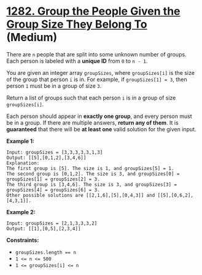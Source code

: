 # [1282. Group the People Given the Group Size They Belong To][link] (Medium)

[link]: https://leetcode.com/problems/group-the-people-given-the-group-size-they-belong-to/

There are `n` people that are split into some unknown number of groups. Each person is labeled with
a **unique ID** from `0` to `n - 1`.

You are given an integer array `groupSizes`, where `groupSizes[i]` is the size of the group that
person `i` is in. For example, if `groupSizes[1] = 3`, then person `1` must be in a group of size
`3`.

Return a list of groups such that each person `i` is in a group of size `groupSizes[i]`.

Each person should appear in **exactly one group**, and every person must be in a group. If there
are multiple answers, **return any of them**. It is **guaranteed** that there will be **at least
one** valid solution for the given input.

**Example 1:**

```
Input: groupSizes = [3,3,3,3,3,1,3]
Output: [[5],[0,1,2],[3,4,6]]
Explanation:
The first group is [5]. The size is 1, and groupSizes[5] = 1.
The second group is [0,1,2]. The size is 3, and groupSizes[0] = groupSizes[1] = groupSizes[2] = 3.
The third group is [3,4,6]. The size is 3, and groupSizes[3] = groupSizes[4] = groupSizes[6] = 3.
Other possible solutions are [[2,1,6],[5],[0,4,3]] and [[5],[0,6,2],[4,3,1]].
```

**Example 2:**

```
Input: groupSizes = [2,1,3,3,3,2]
Output: [[1],[0,5],[2,3,4]]
```

**Constraints:**

- `groupSizes.length == n`
- `1 <= n <= 500`
- `1 <= groupSizes[i] <= n`
